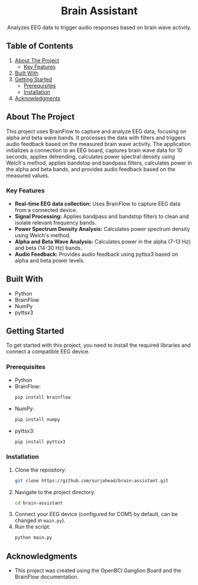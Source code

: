 <div align="center">
<h1 align="center">Brain Assistant</h1>

  <p align="center">
    Analyzes EEG data to trigger audio responses based on brain wave activity.
  </p>
</div>

## Table of Contents

  <ol>
    <li>
      <a href="#about-the-project">About The Project</a>
      <ul>
        <li><a href="#key-features">Key Features</a></li>
      </ul>
    </li>
    <li><a href="#built-with">Built With</a></li>
    <li><a href="#getting-started">Getting Started</a>
      <ul>
        <li><a href="#prerequisites">Prerequisites</a></li>
        <li><a href="#installation">Installation</a></li>
      </ul>
    </li>
    <li><a href="#acknowledgments">Acknowledgments</a></li>
  </ol>

## About The Project

This project uses BrainFlow to capture and analyze EEG data, focusing on alpha and beta wave bands. It processes the data with filters and triggers audio feedback based on the measured brain wave activity.  The application initializes a connection to an EEG board, captures brain wave data for 10 seconds, applies detrending, calculates power spectral density using Welch's method, applies bandstop and bandpass filters, calculates power in the alpha and beta bands, and provides audio feedback based on the measured values.

### Key Features

- **Real-time EEG data collection:** Uses BrainFlow to capture EEG data from a connected device.
- **Signal Processing:** Applies bandpass and bandstop filters to clean and isolate relevant frequency bands.
- **Power Spectrum Density Analysis:** Calculates power spectrum density using Welch's method.
- **Alpha and Beta Wave Analysis:** Calculates power in the alpha (7-13 Hz) and beta (14-30 Hz) bands.
- **Audio Feedback:** Provides audio feedback using pyttsx3 based on alpha and beta power levels.

## Built With

- Python
- BrainFlow
- NumPy
- pyttsx3

## Getting Started

To get started with this project, you need to install the required libraries and connect a compatible EEG device.

### Prerequisites

- Python
- BrainFlow:
  ```sh
  pip install brainflow
  ```
- NumPy:
  ```sh
  pip install numpy
  ```
- pyttsx3:
  ```sh
  pip install pyttsx3
  ```

### Installation

1. Clone the repository:
   ```sh
   git clone https://github.com/surjahead/brain-assistant.git
   ```
2. Navigate to the project directory:
   ```sh
   cd brain-assistant
   ```
3. Connect your EEG device (configured for COM5 by default, can be changed in `main.py`).
4. Run the script:
   ```sh
   python main.py
   ```

## Acknowledgments

- This project was created using the OpenBCI Ganglion Board and the BrainFlow documentation.
